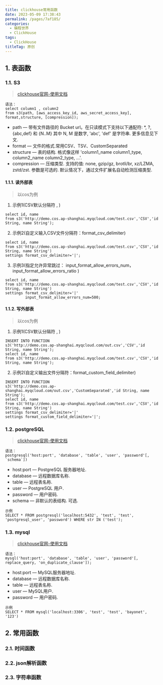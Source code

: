```yaml
---
title: clickhouse常用函数
date: 2023-05-09 17:38:43
permalink: /pages/7af185/
categories:
  - 编程世界
  - ClickHouse
tags:
  - ClickHouse
titleTag: 原创
---
```


## 1. 表函数
### 1.1. S3
>[clickhouse官网-使用文档](https://clickhouse.com/docs/zh/sql-reference/table-functions/s3)

```
语法：
select column1 , column2
from s3(path, [aws_access_key_id, aws_secret_access_key], format,structure, [compression]);
```

- path — 带有文件路径的 Bucket url。在只读模式下支持以下通配符: *, ?, {abc,def} 和 {N..M} 其中 N, M 是数字, 'abc', 'def' 是字符串. 更多信息见下文.
- format — 文件的格式.常用CSV、TSV、CustomSeparated
- structure — 表的结构. 格式像这样 'column1_name column1_type, column2_name column2_type, ...'.
- compression — 压缩类型. 支持的值: none, gzip/gz, brotli/br, xz/LZMA, zstd/zst. 参数是可选的. 默认情况下，通过文件扩展名自动检测压缩类型.

#### 1.1.1. 读外部表
>以cos为例
1. 示例1(CSV默认分隔符 , )
```
select id, name
from s3('http://demo.cos.ap-shanghai.myqcloud.com/test.csv','CSV','id String, name String');
```

2. 示例2(自定义输入CSV文件分隔符：format_csv_delimiter)
```
select id, name
from s3('http://demo.cos.ap-shanghai.myqcloud.com/test.csv','CSV','id String, name String')
settings format_csv_delimiter='|';
```
3. 示例3(指定允许异常跳过： input_format_allow_errors_num，input_format_allow_errors_ratio )
```
select id, name
from s3('http://demo.cos.ap-shanghai.myqcloud.com/test.csv','CSV','id String, name String')
settings format_csv_delimiter='|'
         input_format_allow_errors_num=500;
```

#### 1.1.2. 写外部表
>以cos为例
1. 示例1(CSV默认分隔符 , )
```
INSERT INTO FUNCTION
s3('http://demo.cos.ap-shanghai.myqcloud.com/out.csv','CSV','id String, name String');
select id, name
from s3('http://demo.cos.ap-shanghai.myqcloud.com/test.csv','CSV','id String, name String');
```

2. 示例2(自定义输出文件分隔符：format_custom_field_delimiter)
```
INSERT INTO FUNCTION
s3('http://demo.cos.ap-shanghai.myqcloud.com/out.csv','CustomSeparated','id String, name String');
select id, name
from s3('http://demo.cos.ap-shanghai.myqcloud.com/test.csv','CSV','id String, name String')
settings format_csv_delimiter='|'
settings format_custom_field_delimiter='|';
```

### 1.2. postgreSQL
>[clickhouse官网-使用文档](https://clickhouse.com/docs/zh/sql-reference/table-functions/postgresql)
```
语法：
postgresql('host:port', 'database', 'table', 'user', 'password'[, `schema`])
```
- host:port — PostgreSQL 服务器地址.
- database — 远程数据库名称.
- table — 远程表名称.
- user — PostgreSQL 用户.
- password — 用户密码.
- schema — 非默认的表结构. 可选.

```
示例
SELECT * FROM postgresql('localhost:5432', 'test', 'test', 'postgresql_user', 'password') WHERE str IN ('test');
```
### 1.3. mysql
>[clickhouse官网-使用文档](https://clickhouse.com/docs/zh/sql-reference/table-functions/mysql)
```
语法：
mysql('host:port', 'database', 'table', 'user', 'password'[, replace_query, 'on_duplicate_clause']);
```
- host:port — MySQL服务器地址.
- database — 远程数据库名称.
- table — 远程表名称.
- user — MySQL用户.
- password — 用户密码.

```
示例
SELECT * FROM mysql('localhost:3306', 'test', 'test', 'bayonet', '123')
```

## 2. 常用函数
### 2.1. 时间函数

### 2.2. json解析函数

### 2.3. 字符串函数
